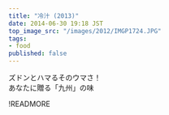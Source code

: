 ```yaml
---
title: "冷汁 (2013)"
date: 2014-06-30 19:18 JST
top_image_src: "/images/2012/IMGP1724.JPG"
tags:
- food
published: false
---
```

ズドンとハマるそのウマさ！  
あなたに贈る「九州」の味

!READMORE